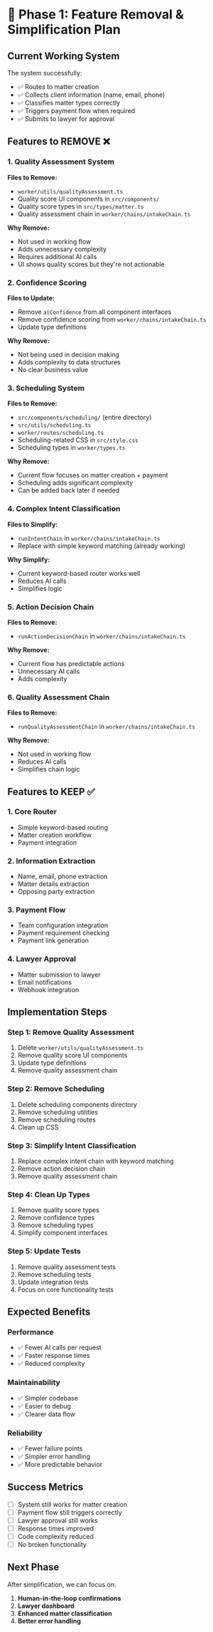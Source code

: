 # 🎯 **Phase 1: Feature Removal & Simplification Plan**

## **Current Working System**
The system successfully:
- ✅ Routes to matter creation
- ✅ Collects client information (name, email, phone)
- ✅ Classifies matter types correctly
- ✅ Triggers payment flow when required
- ✅ Submits to lawyer for approval

## **Features to REMOVE** ❌

### **1. Quality Assessment System**
**Files to Remove:**
- `worker/utils/qualityAssessment.ts`
- Quality score UI components in `src/components/`
- Quality score types in `src/types/matter.ts`
- Quality assessment chain in `worker/chains/intakeChain.ts`

**Why Remove:**
- Not used in working flow
- Adds unnecessary complexity
- Requires additional AI calls
- UI shows quality scores but they're not actionable

### **2. Confidence Scoring**
**Files to Update:**
- Remove `aiConfidence` from all component interfaces
- Remove confidence scoring from `worker/chains/intakeChain.ts`
- Update type definitions

**Why Remove:**
- Not being used in decision making
- Adds complexity to data structures
- No clear business value

### **3. Scheduling System**
**Files to Remove:**
- `src/components/scheduling/` (entire directory)
- `src/utils/scheduling.ts`
- `worker/routes/scheduling.ts`
- Scheduling-related CSS in `src/style.css`
- Scheduling types in `worker/types.ts`

**Why Remove:**
- Current flow focuses on matter creation + payment
- Scheduling adds significant complexity
- Can be added back later if needed

### **4. Complex Intent Classification**
**Files to Simplify:**
- `runIntentChain` in `worker/chains/intakeChain.ts`
- Replace with simple keyword matching (already working)

**Why Simplify:**
- Current keyword-based router works well
- Reduces AI calls
- Simplifies logic

### **5. Action Decision Chain**
**Files to Remove:**
- `runActionDecisionChain` in `worker/chains/intakeChain.ts`

**Why Remove:**
- Current flow has predictable actions
- Unnecessary AI calls
- Adds complexity

### **6. Quality Assessment Chain**
**Files to Remove:**
- `runQualityAssessmentChain` in `worker/chains/intakeChain.ts`

**Why Remove:**
- Not used in working flow
- Reduces AI calls
- Simplifies chain logic

## **Features to KEEP** ✅

### **1. Core Router**
- Simple keyword-based routing
- Matter creation workflow
- Payment integration

### **2. Information Extraction**
- Name, email, phone extraction
- Matter details extraction
- Opposing party extraction

### **3. Payment Flow**
- Team configuration integration
- Payment requirement checking
- Payment link generation

### **4. Lawyer Approval**
- Matter submission to lawyer
- Email notifications
- Webhook integration

## **Implementation Steps**

### **Step 1: Remove Quality Assessment**
1. Delete `worker/utils/qualityAssessment.ts`
2. Remove quality score UI components
3. Update type definitions
4. Remove quality assessment chain

### **Step 2: Remove Scheduling**
1. Delete scheduling components directory
2. Remove scheduling utilities
3. Remove scheduling routes
4. Clean up CSS

### **Step 3: Simplify Intent Classification**
1. Replace complex intent chain with keyword matching
2. Remove action decision chain
3. Remove quality assessment chain

### **Step 4: Clean Up Types**
1. Remove quality score types
2. Remove confidence types
3. Remove scheduling types
4. Simplify component interfaces

### **Step 5: Update Tests**
1. Remove quality assessment tests
2. Remove scheduling tests
3. Update integration tests
4. Focus on core functionality tests

## **Expected Benefits**

### **Performance**
- ✅ Fewer AI calls per request
- ✅ Faster response times
- ✅ Reduced complexity

### **Maintainability**
- ✅ Simpler codebase
- ✅ Easier to debug
- ✅ Clearer data flow

### **Reliability**
- ✅ Fewer failure points
- ✅ Simpler error handling
- ✅ More predictable behavior

## **Success Metrics**
- [ ] System still works for matter creation
- [ ] Payment flow still triggers correctly
- [ ] Lawyer approval still works
- [ ] Response times improved
- [ ] Code complexity reduced
- [ ] No broken functionality

## **Next Phase**
After simplification, we can focus on:
1. **Human-in-the-loop confirmations**
2. **Lawyer dashboard**
3. **Enhanced matter classification**
4. **Better error handling** 